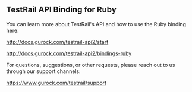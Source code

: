 TestRail API Binding for Ruby
-----------------------------
 
You can learn more about TestRail's API and how to use the Ruby binding here:

http://docs.gurock.com/testrail-api2/start

http://docs.gurock.com/testrail-api2/bindings-ruby


For questions, suggestions, or other requests, please reach out to us through our support channels:

https://www.gurock.com/testrail/support

